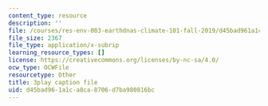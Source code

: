 ```yaml
---
content_type: resource
description: ''
file: /courses/res-env-003-earthdnas-climate-101-fall-2019/d45bad961a1ca8ca8706d7ba980816bc_L8N_KZBHeIA.srt
file_size: 2367
file_type: application/x-subrip
learning_resource_types: []
license: https://creativecommons.org/licenses/by-nc-sa/4.0/
ocw_type: OCWFile
resourcetype: Other
title: 3play caption file
uid: d45bad96-1a1c-a8ca-8706-d7ba980816bc
---
```

